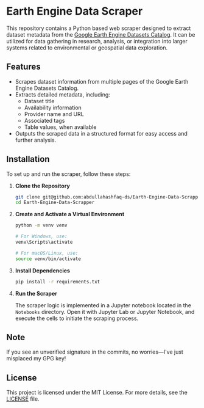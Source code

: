 # Earth Engine Data Scraper

This repository contains a Python based web scraper designed to extract dataset metadata from the [Google Earth Engine Datasets Catalog](https://developers.google.com/earth-engine/datasets/catalog). It can be utilized for data gathering in research, analysis, or integration into larger systems related to environmental or geospatial data exploration.

## Features

- Scrapes dataset information from multiple pages of the Google Earth Engine Datasets Catalog.
- Extracts detailed metadata, including:
  - Dataset title
  - Availability information
  - Provider name and URL
  - Associated tags
  - Table values, when available
- Outputs the scraped data in a structured format for easy access and further analysis.

## Installation

To set up and run the scraper, follow these steps:

1. **Clone the Repository**

    ```bash
    git clone git@github.com:abdullahashfaq-ds/Earth-Engine-Data-Scrapper.git
    cd Earth-Engine-Data-Scrapper
    ```

2. **Create and Activate a Virtual Environment**

    ```bash
    python -m venv venv
    
    # For Windows, use:
    venv\Scripts\activate
    
    # For macOS/Linux, use:
    source venv/bin/activate
    ```

3. **Install Dependencies**

    ```bash
    pip install -r requirements.txt
    ```

4. **Run the Scraper**

   The scraper logic is implemented in a Jupyter notebook located in the `Notebooks` directory. Open it with Jupyter Lab or Jupyter Notebook, and execute the cells to initiate the scraping process.

## Note

If you see an unverified signature in the commits, no worries—I've just misplaced my GPG key!

## License

This project is licensed under the MIT License. For more details, see the [LICENSE](LICENSE) file.
